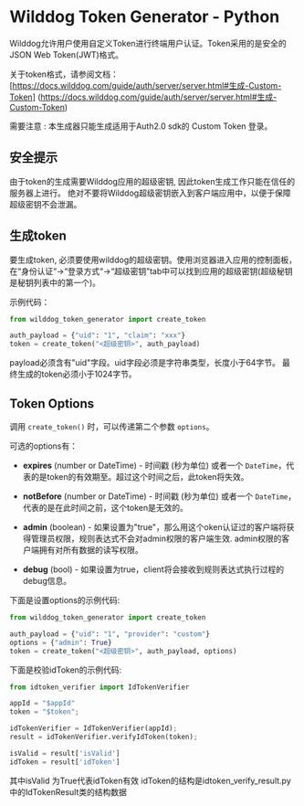 # Wilddog Token Generator - Python

Wilddog允许用户使用自定义Token进行终端用户认证。Token采用的是安全的JSON Web Token(JWT)格式。

关于token格式，请参阅文档：[https://docs.wilddog.com/guide/auth/server/server.html#生成-Custom-Token] (https://docs.wilddog.com/guide/auth/server/server.html#生成-Custom-Token)

需要注意 : 本生成器只能生成适用于Auth2.0 sdk的 Custom Token 登录。


## 安全提示

由于token的生成需要Wilddog应用的超级密钥, 因此token生成工作只能在信任的服务器上进行。 绝对不要将Wilddog超级密钥嵌入到客户端应用中，以便于保障超级密钥不会泄漏。


## 生成token

要生成token, 必须要使用wilddog的超级密钥。使用浏览器进入应用的控制面板，在“身份认证“->“登录方式“->“超级密钥”tab中可以找到应用的超级密钥(超级秘钥是秘钥列表中的第一个)。

示例代码：

```python
from wilddog_token_generator import create_token

auth_payload = {"uid": "1", "claim": "xxx"}
token = create_token("<超级密钥>", auth_payload)
```

payload必须含有"uid"字段。uid字段必须是字符串类型，长度小于64字节。 最终生成的token必须小于1024字节。


## Token Options

调用 `create_token()` 时，可以传递第二个参数 `options`。

可选的options有：

* **expires** (number or DateTime) - 时间戳 (秒为单位) 或者一个 `DateTime`，代表的是token的有效期至。超过这个时间之后，此token将失效。

* **notBefore** (number or DateTime) - 时间戳 (秒为单位) 或者一个 `DateTime`，代表的是在此时间之前，这个token是无效的。

* **admin** (boolean) - 如果设置为"true"，那么用这个oken认证过的客户端将获得管理员权限，规则表达式不会对admin权限的客户端生效. admin权限的客户端拥有对所有数据的读写权限。

* **debug** (bool) - 如果设置为true，client将会接收到规则表达式执行过程的debug信息。


下面是设置options的示例代码:

```python
from wilddog_token_generator import create_token

auth_payload = {"uid": "1", "provider": "custom"}
options = {"admin": True}
token = create_token("<超级密钥>", auth_payload, options)
```

下面是校验idToken的示例代码:
```python
from idtoken_verifier import IdTokenVerifier

appId = "$appId"
token = "$token";

idTokenVerifier = IdTokenVerifier(appId);
result = idTokenVerifier.verifyIdToken(token);

isValid = result['isValid']
idToken = result['idToken']
```

其中isValid 为True代表idToken有效
idToken的结构是idtoken_verify_result.py中的IdTokenResult类的结构数据